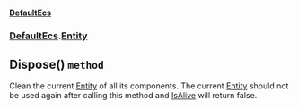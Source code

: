 #### [DefaultEcs](./DefaultEcs.md 'DefaultEcs')
### [DefaultEcs](./DefaultEcs.md#DefaultEcs 'DefaultEcs').[Entity](./DefaultEcs-Entity.md 'DefaultEcs.Entity')
## Dispose() `method`
Clean the current [Entity](./DefaultEcs-Entity.md 'DefaultEcs.Entity') of all its components.
The current [Entity](./DefaultEcs-Entity.md 'DefaultEcs.Entity') should not be used again after calling this method and [IsAlive](./DefaultEcs-Entity-IsAlive.md 'DefaultEcs.Entity.IsAlive') will return false.
